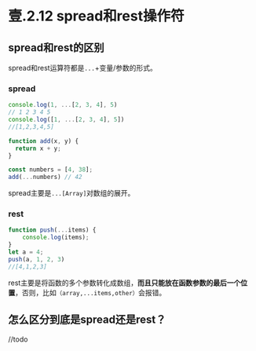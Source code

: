 # 壹.2.12 spread和rest操作符

## spread和rest的区别 

spread和rest运算符都是`...`+变量/参数的形式。

### spread

```javascript
console.log(1, ...[2, 3, 4], 5)
// 1 2 3 4 5
console.log([1, ...[2, 3, 4], 5])
//[1,2,3,4,5]
```

```javascript
function add(x, y) {
  return x + y;
}

const numbers = [4, 38];
add(...numbers) // 42
```

 spread主要是`...[Array]`对数组的展开。

### rest

```javascript
function push(...items) {
    console.log(items);
}
let a = 4;
push(a, 1, 2, 3)
//[4,1,2,3]
```

 rest主要是将函数的多个参数转化成数组，**而且只能放在函数参数的最后一个位置**，否则，比如`（array,...items,other）`会报错。

## 怎么区分到底是spread还是rest？

//todo

